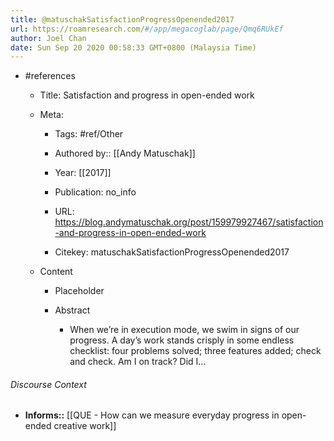 ```yaml
---
title: @matuschakSatisfactionProgressOpenended2017
url: https://roamresearch.com/#/app/megacoglab/page/Qmq6RUkEf
author: Joel Chan
date: Sun Sep 20 2020 00:58:33 GMT+0800 (Malaysia Time)
---
```


- #references

    - Title: Satisfaction and progress in open-ended work

    - Meta:

        - Tags: #ref/Other

        - Authored by::  [[Andy Matuschak]]

        - Year: [[2017]]

        - Publication: no_info

        - URL: https://blog.andymatuschak.org/post/159979927467/satisfaction-and-progress-in-open-ended-work

        - Citekey: matuschakSatisfactionProgressOpenended2017

    - Content

        - Placeholder

        - Abstract

            - When we’re in execution mode, we swim in signs of our progress. A day’s work stands crisply in some endless checklist: four problems solved; three features added; check and check. Am I on track? Did I...

###### Discourse Context

- **Informs::** [[QUE - How can we measure everyday progress in open-ended creative work]]
